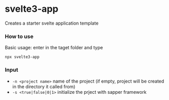 # svelte3-app

Creates a starter svelte application template

### How to use

Basic usage: enter in the taget folder and type
```
npx svelte3-app
```

### Input
- `-n <project name>` name of the project (if empty, project will be created in the directory it called from)
- `-s <true|false|0|1>` initialize the prject with sapper framework